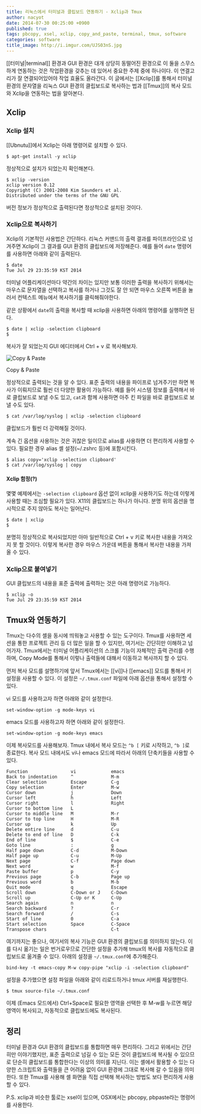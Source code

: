 ```yaml
---
title: 리눅스에서 터미널과 클립보드 연동하기 - Xclip과 Tmux
author: nacyot
date: 2014-07-30 00:25:00 +0900
published: true
tags: pbcopy, xsel, xclip, copy_and_paste, terminal, tmux, software
categories: software
title_image: http://i.imgur.com/UJS03nS.jpg
---
```


[[터미널|terminal]] 환경과 GUI 환경은 대개 상당히 동떨어진 환경으로 이 둘을 스무스하게 연동하는 것은 작업환경을 갖추는 데 있어서 중요한 주제 중에 하나이다. 이 연결고리가 잘 연결되어있어야 작업 효율도 올라간다. 이 글에서는 [[Xclip]]를 통해서 터미널 환경의 문자열을 리눅스 GUI 환경의 클립보드로 복사하는 법과 [[Tmux]]의 복사 모드와 Xclip을 연동하는 법을 알아본다.

<!--more-->

## Xclip

### Xclip 설치

[[Ubnutu]]에서 Xclip는 아래 명령어로 설치할 수 있다.

```
$ apt-get install -y xclip
```

정상적으로 설치가 되었는지 확인해본다.

```
$ xclip -version
xclip version 0.12
Copyright (C) 2001-2008 Kim Saunders et al.
Distributed under the terms of the GNU GPL
```

버전 정보가 정상적으로 출력된다면 정상적으로 설치된 것이다.

### Xclip으로 복사하기

Xclip의 기본적인 사용법은 간단하다. 리눅스 커맨드의 출력 결과를 파이프라인으로 넘겨주면 Xclip이 그 결과를 GUI 환경의 클립보드에 저장해준다. 예를 들어 `date` 명령어를 사용하면 아래와 같이 출력된다.

```
$ date
Tue Jul 29 23:35:59 KST 2014
```

터미널 어플리케이션마다 약간의 차이는 있지만 보통 이러한 출력을 복사하기 위해서는 마우스로 문자열을 선택하고 복사를 하거나 그것도 잘 안 되면 마우스 오른쪽 버튼을 눌러서 컨텍스트 메뉴에서 복사하기를 클릭해줘야한다.

같은 상황에서 `date`의 출력을 복사할 때 xclip을 사용하면 아래의 명령어를 실행하면 된다.

```
$ date | xclip -selection clipboard
$
```

복사가 잘 되었는지 GUI 에디터에서 Ctrl + v 로 복사해보자.

![Copy & Paste](http://i.imgur.com/FPZg8Fy.png)
<p class="shape-title">Copy & Paste</p>

정상적으로 출력되는 것을 알 수 있다. 표준 출력의 내용을 파이프로 넘겨주기만 하면 복사가 이뤄지므로 훨씬 더 다양한 활용이 가능하다. 예를 들어 시스템 정보를 출력해서 바로 클립보드로 보낼 수도 있고, `cat`과 함께 사용하면 아주 킨 파일을 바로 클립보드로 보낼 수도 있다.

```
$ cat /var/log/syslog | xclip -selection clipboard
```

클립보드가 훨씬 더 강력해질 것이다.

계속 긴 옵션을 사용하는 것은 귀찮은 일이므로 alias를 사용하면 더 편리하게 사용할 수 있다. 필요한 경우 alias 셸 설정(~/.zshrc 등)에 포함시킨다.

```
$ alias copy='xclip -selection clipboard'
$ cat /var/log/syslog | copy
```

#### Xclip 함정(?)

몇몇 예제에서는 `-selection clipboard` 옵션 없이 xclip을 사용하기도 하는데 이렇게 사용할 때는 조심할 필요가 있다. X11의 클립보드는 하나가 아니다. 분명 위의 옵션을 명시적으로 주지 않아도 복사는 일어난다.

```
$ date | xclip
$
```

분명히 정상적으로 복사되었지만 아마 일반적으로 Ctrl + v 키로 복사한 내용을 가져오지 못 할 것이다. 이렇게 복사한 경우 마우스 가운데 버튼을 통해서 복사한 내용을 가져올 수 있다.

### Xclip으로 붙여넣기

GUI 클립보드의 내용을 표준 출력에 출력하는 것은 아래 명령어로 가능하다.

```
$ xclip -o
Tue Jul 29 23:35:59 KST 2014
```

## Tmux와 연동하기

Tmux는 다수의 셸을 동시에 띄워놓고 사용할 수 있는 도구이다. Tmux를 사용하면 세션을 통한 프로젝트 관리 등 더 많은 일을 할 수 있지만, 여기서는 간단히만 이해하고 넘어가자. Tmux에서는 터미널 어플리케이션의 스크롤 기능이 자체적인 출력 관리를 수행하며, Copy Mode를 통해서 이렇나 출력들에 대해서 이동하고 복사까지 할 수 있다.

먼저 복사 모드를 설명하기에 앞서 Tmux에서는 [[vi]]나 [[emacs]] 모드를 통해서 키 설정을 사용할 수 있다. 이 설정은 `~/.tmux.conf` 파일에 아래 옵션을 통해서 설정할 수 있다.

vi 모드를 사용하고자 하면 아래와 같이 설정한다.

```
set-window-option -g mode-keys vi
```

emacs 모드를 사용하고자 하면 아래와 같이 설정한다.

```
set-window-option -g mode-keys emacs
```

이제 복사모드를 사용해보자. Tmux 내에서 복사 모드는 `^b [` 키로 시작하고, `^b ]`로 종료한다. 복사 모드 내에서도 vi나 emacs 모드에 따라서 아래의 단축키들을 사용할 수 있다.

```
Function                vi             emacs
Back to indentation     ^              M-m
Clear selection         Escape         C-g
Copy selection          Enter          M-w
Cursor down             j              Down
Cursor left             h              Left
Cursor right            l              Right
Cursor to bottom line   L
Cursor to middle line   M              M-r
Cursor to top line      H              M-R
Cursor up               k              Up
Delete entire line      d              C-u
Delete to end of line   D              C-k
End of line             $              C-e
Goto line               :              g
Half page down          C-d            M-Down
Half page up            C-u            M-Up
Next page               C-f            Page down
Next word               w              M-f
Paste buffer            p              C-y
Previous page           C-b            Page up
Previous word           b              M-b
Quit mode               q              Escape
Scroll down             C-Down or J    C-Down
Scroll up               C-Up or K      C-Up
Search again            n              n
Search backward         ?              C-r
Search forward          /              C-s
Start of line           0              C-a
Start selection         Space          C-Space
Transpose chars                        C-t
```

여기까지는 좋으나, 여기서의 복사 기능은 GUI 환경의 클립보드를 의미하지 않는다. 이를 다시 옮기는 일은 번거로우므로 간단한 설정을 추가해 tmux의 복사를 자동적으로 클립보드로 옮겨줄 수 있다. 아래의 설정을 `~/.tmux.conf`에 추가해준다.

```
bind-key -t emacs-copy M-w copy-pipe "xclip -i -selection clipboard"
```

설정을 추가했으면 설정 파일을 아래와 같이 리로드하거나 tmux 서버를 재실행한다.

```
$ tmux source-file ~/.tmux.conf
```

이제 (Emacs 모드에서) Ctrl+Space로 필요한 영역을 선택한 후 M-w를 누르면 해당영역이 복사되고, 자동적으로 클립보드에도 복사된다.

## 정리

터미널 환경과 GUI 환경의 클립보드를 통합하면 매우 편리하다. 그리고 위에서는 간단히만 이야기했지만, 표준 출력으로 넘길 수 있는 모든 것이 클립보드에 복사될 수 있으므로 단순히 클립보드를 통합한다는 이상의 의미를 지닌다. 이는 셸에서 활용할 수 있는 다양한 스크립트와 출력들을 큰 어려움 없이 GUI 환경에 그대로 복사해 갈 수 있음을 의미한다. 또한 Tmux를 사용해 셸 화면을 직접 선택해 복사하는 방법도 보다 편리하게 사용할 수 있다. 

P.S. xclip과 비슷한 툴로는 xsel이 있으며, OSX에서는 pbcopy, pbpaste라는 명령어를 사용한다.

